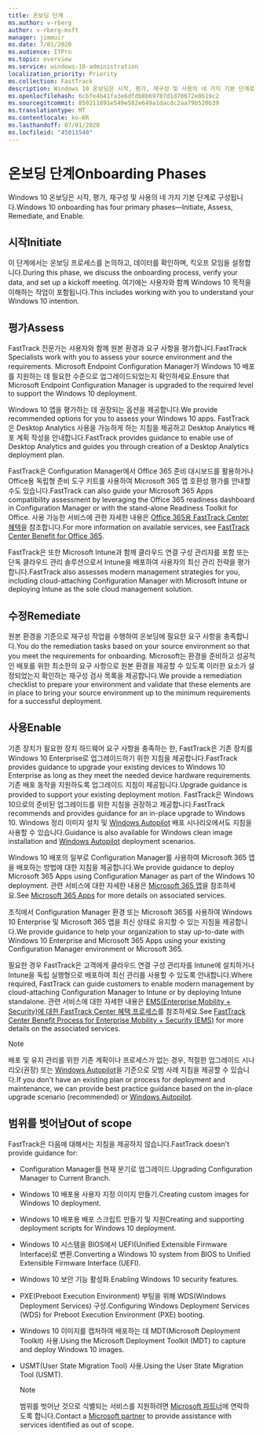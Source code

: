 ```yaml
---
title: 온보딩 단계
ms.author: v-rberg
author: v-rberg-msft
manager: jimmuir
ms.date: 7/01/2020
ms.audience: ITPro
ms.topic: overview
ms.service: windows-10-administration
localization_priority: Priority
ms.collection: FastTrack
description: Windows 10 온보딩은 시작, 평가, 재구성 및 사용의 네 가지 기본 단계로 구성됩니다.
ms.openlocfilehash: 6cbfe4b41fa3e6dfdb8b69787d1d70672e0b19c2
ms.sourcegitcommit: 850211891e549e582e649a1dacdc2aa79b520b39
ms.translationtype: MT
ms.contentlocale: ko-KR
ms.lasthandoff: 07/01/2020
ms.locfileid: "45011540"
---
```

# <a name="onboarding-phases"></a><span data-ttu-id="07731-103">온보딩 단계</span><span class="sxs-lookup"><span data-stu-id="07731-103">Onboarding Phases</span></span>

<span data-ttu-id="07731-104">Windows 10 온보딩은 시작, 평가, 재구성 및 사용의 네 가지 기본 단계로 구성됩니다.</span><span class="sxs-lookup"><span data-stu-id="07731-104">Windows 10 onboarding has four primary phases—Initiate, Assess, Remediate, and Enable.</span></span>

## <a name="initiate"></a><span data-ttu-id="07731-105">시작</span><span class="sxs-lookup"><span data-stu-id="07731-105">Initiate</span></span>

<span data-ttu-id="07731-106">이 단계에서는 온보딩 프로세스를 논의하고, 데이터를 확인하며, 킥오프 모임을 설정합니다.</span><span class="sxs-lookup"><span data-stu-id="07731-106">During this phase, we discuss the onboarding process, verify your data, and set up a kickoff meeting.</span></span> <span data-ttu-id="07731-107">여기에는 사용자와 함께 Windows 10 목적을 이해하는 작업이 포함됩니다.</span><span class="sxs-lookup"><span data-stu-id="07731-107">This includes working with you to understand your Windows 10 intention.</span></span>

## <a name="assess"></a><span data-ttu-id="07731-108">평가</span><span class="sxs-lookup"><span data-stu-id="07731-108">Assess</span></span>

<span data-ttu-id="07731-109">FastTrack 전문가는 사용자와 함께 원본 환경과 요구 사항을 평가합니다.</span><span class="sxs-lookup"><span data-stu-id="07731-109">FastTrack Specialists work with you to assess your source environment and the requirements.</span></span> <span data-ttu-id="07731-110">Microsoft Endpoint Configuration Manager가 Windows 10 배포를 지원하는 데 필요한 수준으로 업그레이드되었는지 확인하세요.</span><span class="sxs-lookup"><span data-stu-id="07731-110">Ensure that Microsoft Endpoint Configuration Manager is upgraded to the required level to support the Windows 10 deployment.</span></span> 

<span data-ttu-id="07731-111">Windows 10 앱을 평가하는 데 권장되는 옵션을 제공합니다.</span><span class="sxs-lookup"><span data-stu-id="07731-111">We provide recommended options for you to assess your Windows 10 apps.</span></span> <span data-ttu-id="07731-112">FastTrack은 Desktop Analytics 사용을 가능하게 하는 지침을 제공하고 Desktop Analytics 배포 계획 작성을 안내합니다.</span><span class="sxs-lookup"><span data-stu-id="07731-112">FastTrack provides guidance to enable use of Desktop Analytics and guides you through creation of a Desktop Analytics deployment plan.</span></span>

<span data-ttu-id="07731-113">FastTrack은 Configuration Manager에서 Office 365 준비 대시보드를 활용하거나 Office용 독립형 준비 도구 키트를 사용하여 Microsoft 365 앱 호환성 평가를 안내할 수도 있습니다.</span><span class="sxs-lookup"><span data-stu-id="07731-113">FastTrack can also guide your Microsoft 365 Apps compatibility assessment by leveraging the Office 365 readiness dashboard in Configuration Manager or with the stand-alone Readiness Toolkit for Office.</span></span> <span data-ttu-id="07731-114">사용 가능한 서비스에 관한 자세한 내용은 [Office 365용 FastTrack Center 혜택](O365-fasttrack-benefit-for-office-365.md)을 참조합니다.</span><span class="sxs-lookup"><span data-stu-id="07731-114">For more information on available services, see [FastTrack Center Benefit for Office 365](O365-fasttrack-benefit-for-office-365.md).</span></span> 

<span data-ttu-id="07731-115">FastTrack은 또한 Microsoft Intune과 함께 클라우드 연결 구성 관리자를 포함 또는 단독 클라우드 관리 솔루션으로서 Intune을 배포하여 사용자의 최신 관리 전략을 평가합니다.</span><span class="sxs-lookup"><span data-stu-id="07731-115">FastTrack also assesses modern management strategies for you, including cloud-attaching Configuration Manager with Microsoft Intune or deploying Intune as the sole cloud management solution.</span></span>

## <a name="remediate"></a><span data-ttu-id="07731-116">수정</span><span class="sxs-lookup"><span data-stu-id="07731-116">Remediate</span></span>

<span data-ttu-id="07731-117">원본 환경을 기준으로 재구성 작업을 수행하여 온보딩에 필요한 요구 사항을 충족합니다.</span><span class="sxs-lookup"><span data-stu-id="07731-117">You do the remediation tasks based on your source environment so that you meet the requirements for onboarding.</span></span> <span data-ttu-id="07731-118">Microsoft는 환경을 준비하고 성공적인 배포를 위한 최소한의 요구 사항으로 원본 환경을 제공할 수 있도록 이러한 요소가 설정되었는지 확인하는 재구성 검사 목록을 제공합니다.</span><span class="sxs-lookup"><span data-stu-id="07731-118">We provide a remediation checklist to prepare your environment and validate that these elements are in place to bring your source environment up to the minimum requirements for a successful deployment.</span></span> 

## <a name="enable"></a><span data-ttu-id="07731-119">사용</span><span class="sxs-lookup"><span data-stu-id="07731-119">Enable</span></span>

<span data-ttu-id="07731-120">기존 장치가 필요한 장치 하드웨어 요구 사항을 충족하는 한, FastTrack은 기존 장치를 Windows 10 Enterprise로 업그레이드하기 위한 지침을 제공합니다.</span><span class="sxs-lookup"><span data-stu-id="07731-120">FastTrack provides guidance to upgrade your existing devices to Windows 10 Enterprise as long as they meet the needed device hardware requirements.</span></span> <span data-ttu-id="07731-121">기존 배포 동작을 지원하도록 업그레이드 지침이 제공됩니다.</span><span class="sxs-lookup"><span data-stu-id="07731-121">Upgrade guidance is provided to support your existing deployment motion.</span></span> <span data-ttu-id="07731-122">FastTrack은 Windows 10으로의 준비된 업그레이드를 위한 지침을 권장하고 제공합니다.</span><span class="sxs-lookup"><span data-stu-id="07731-122">FastTrack recommends and provides guidance for an in-place upgrade to Windows 10.</span></span> <span data-ttu-id="07731-123">Windows 정리 이미지 설치 및 [Windows Autopilot](EMS-onboarding-phases.md#windows-autopilot) 배포 시나리오에서도 지침을 사용할 수 있습니다.</span><span class="sxs-lookup"><span data-stu-id="07731-123">Guidance is also available for Windows clean image installation and [Windows Autopilot](EMS-onboarding-phases.md#windows-autopilot) deployment scenarios.</span></span> 

<span data-ttu-id="07731-124">Windows 10 배포의 일부로 Configuration Manager를 사용하여 Microsoft 365 앱을 배포하는 방법에 대한 지침을 제공합니다.</span><span class="sxs-lookup"><span data-stu-id="07731-124">We provide guidance to deploy Microsoft 365 Apps using Configuration Manager as part of the Windows 10 deployment.</span></span> <span data-ttu-id="07731-125">관련 서비스에 대한 자세한 내용은 [Microsoft 365 앱](O365-onboarding-and-migration.md#microsoft-365-apps)을 참조하세요.</span><span class="sxs-lookup"><span data-stu-id="07731-125">See [Microsoft 365 Apps](O365-onboarding-and-migration.md#microsoft-365-apps) for more details on associated services.</span></span>

<span data-ttu-id="07731-126">조직에서 Configuration Manager 환경 또는 Microsoft 365를 사용하여 Windows 10 Enterprise 및 Microsoft 365 앱을 최신 상태로 유지할 수 있는 지침을 제공합니다.</span><span class="sxs-lookup"><span data-stu-id="07731-126">We provide guidance to help your organization to stay up-to-date with Windows 10 Enterprise and Microsoft 365 Apps using your existing Configuration Manager environment or Microsoft 365.</span></span>

<span data-ttu-id="07731-127">필요한 경우 FastTrack은 고객에게 클라우드 연결 구성 관리자를 Intune에 설치하거나 Intune을 독립 실행형으로 배포하여 최신 관리를 사용할 수 있도록 안내합니다.</span><span class="sxs-lookup"><span data-stu-id="07731-127">Where required, FastTrack can guide customers to enable modern management by cloud-attaching Configuration Manager to Intune or by deploying Intune standalone.</span></span> <span data-ttu-id="07731-128">관련 서비스에 대한 자세한 내용은 [EMS(Enterprise Mobility + Security)에 대한 FastTrack Center 혜택 프로세스](EMS-fasttrack-process.md)를 참조하세요.</span><span class="sxs-lookup"><span data-stu-id="07731-128">See [FastTrack Center Benefit Process for Enterprise Mobility + Security (EMS)](EMS-fasttrack-process.md) for more details on the associated services.</span></span>

> [!NOTE]
> <span data-ttu-id="07731-129">배포 및 유지 관리를 위한 기존 계획이나 프로세스가 없는 경우, 적절한 업그레이드 시나리오(권장) 또는 [Windows Autopilot](EMS-onboarding-phases.md#windows-autopilot)을 기준으로 모범 사례 지침을 제공할 수 있습니다.</span><span class="sxs-lookup"><span data-stu-id="07731-129">If you don't have an existing plan or process for deployment and maintenance, we can provide best practice guidance based on the in-place upgrade scenario (recommended) or [Windows Autopilot](EMS-onboarding-phases.md#windows-autopilot).</span></span>

## <a name="out-of-scope"></a><span data-ttu-id="07731-130">범위를 벗어남</span><span class="sxs-lookup"><span data-stu-id="07731-130">Out of scope</span></span>

<span data-ttu-id="07731-131">FastTrack은 다음에 대해서는 지침을 제공하지 않습니다.</span><span class="sxs-lookup"><span data-stu-id="07731-131">FastTrack doesn't provide guidance for:</span></span>

- <span data-ttu-id="07731-132">Configuration Manager를 현재 분기로 업그레이드.</span><span class="sxs-lookup"><span data-stu-id="07731-132">Upgrading Configuration Manager to Current Branch.</span></span>
- <span data-ttu-id="07731-133">Windows 10 배포용 사용자 지정 이미지 만들기.</span><span class="sxs-lookup"><span data-stu-id="07731-133">Creating custom images for Windows 10 deployment.</span></span>
- <span data-ttu-id="07731-134">Windows 10 배포용 배포 스크립트 만들기 및 지원</span><span class="sxs-lookup"><span data-stu-id="07731-134">Creating and supporting deployment scripts for Windows 10 deployment.</span></span>
- <span data-ttu-id="07731-135">Windows 10 시스템을 BIOS에서 UEFI(Unified Extensible Firmware Interface)로 변환.</span><span class="sxs-lookup"><span data-stu-id="07731-135">Converting a Windows 10 system from BIOS to Unified Extensible Firmware Interface (UEFI).</span></span>
- <span data-ttu-id="07731-136">Windows 10 보안 기능 활성화.</span><span class="sxs-lookup"><span data-stu-id="07731-136">Enabling Windows 10 security features.</span></span> 
- <span data-ttu-id="07731-137">PXE(Preboot Execution Environment) 부팅을 위해 WDS(Windows Deployment Services) 구성.</span><span class="sxs-lookup"><span data-stu-id="07731-137">Configuring Windows Deployment Services (WDS) for Preboot Execution Environment (PXE) booting.</span></span>
- <span data-ttu-id="07731-138">Windows 10 이미지를 캡처하여 배포하는 데 MDT(Microsoft Deployment Toolkit) 사용.</span><span class="sxs-lookup"><span data-stu-id="07731-138">Using the Microsoft Deployment Toolkit (MDT) to capture and deploy Windows 10 images.</span></span>
- <span data-ttu-id="07731-139">USMT(User State Migration Tool) 사용.</span><span class="sxs-lookup"><span data-stu-id="07731-139">Using the User State Migration Tool (USMT).</span></span>

  > [!NOTE]
  > <span data-ttu-id="07731-140">범위를 벗어난 것으로 식별되는 서비스를 지원하려면 [Microsoft 파트너](https://go.microsoft.com/fwlink/?linkid=2080150)에 연락하도록 합니다.</span><span class="sxs-lookup"><span data-stu-id="07731-140">Contact a [Microsoft partner](https://go.microsoft.com/fwlink/?linkid=2080150) to provide assistance with services identified as out of scope.</span></span>

 